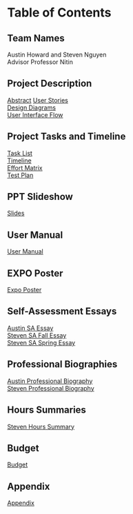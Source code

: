 # Table of Contents  
    
## Team Names    
Austin Howard and Steven Nguyen    
Advisor Professor Nitin   
   
## Project Description    
[Abstract](https://github.com/Howarat/Senior-Design-Project/blob/main/Appendix.md)
[User Stories](https://github.com/Howarat/Senior-Design-Project/blob/main/User_Stories.md)    
[Design Diagrams](https://github.com/Howarat/Senior-Design-Project/blob/main/Design%20Diagrams/DesignDiagram.pdf)    
[User Interface Flow](https://github.com/Howarat/Senior-Design-Project/blob/main/UserFlow.PNG)    

## Project Tasks and Timeline    
[Task List](https://github.com/Howarat/Senior-Design-Project/blob/main/Tasklist.md)    
[Timeline](https://github.com/Howarat/Senior-Design-Project/blob/main/Timeline.pdf)    
[Effort Matrix](https://github.com/Howarat/Senior-Design-Project/blob/main/EffortMatrix.pdf)    
[Test Plan](https://github.com/Howarat/Senior-Design-Project/blob/main/Test%20Plan.pdf)

## PPT Slideshow    
[Slides](https://docs.google.com/presentation/d/1wwn7idlGqVy3K3MOnffOkdKw0-vaAygg8YtdbmtXDr8/edit?usp=sharing)    
    
## User Manual    
[User Manual](https://github.com/Howarat/Senior-Design-Project/blob/main/User%20Manual.pdf)
    
## EXPO Poster    
[Expo Poster](https://github.com/Howarat/Senior-Design-Project/blob/main/poster.pdf)

## Self-Assessment Essays    
[Austin SA Essay](https://github.com/Howarat/Senior-Design-Project/blob/main/Capstone-Assessment-Austin.md)    
[Steven SA Fall Essay](https://github.com/Howarat/Senior-Design-Project/blob/main/Capstone-Assessment-Steven.md)   
[Steven SA Spring Essay](https://github.com/Howarat/Senior-Design-Project/blob/main/Capstone-Assessment-Spring-Steven.md)

## Professional Biographies    
[Austin Professional Biography](https://github.com/Howarat/Senior-Design-Project/blob/main/Professional-Biography-Austin_Howard-Clark.md)    
[Steven Professional Biography](https://github.com/Howarat/Senior-Design-Project/blob/main/Professional-Biography-Steven-Nguyen.md)   
    
## Hours Summaries    
[Steven Hours  Summary](https://github.com/Howarat/Senior-Design-Project/blob/main/Hours-Summary-Steven.md)

## Budget
[Budget](https://github.com/Howarat/Senior-Design-Project/blob/main/Budget.md)    

## Appendix    
[Appendix](https://github.com/Howarat/Senior-Design-Project/blob/main/Appendix.md)
